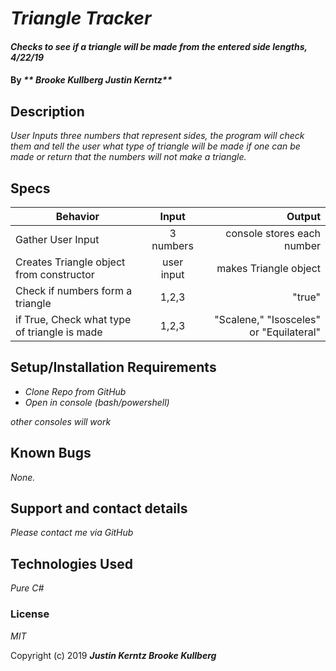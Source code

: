 # _Triangle Tracker_

#### _Checks to see if a triangle will be made from the entered side lengths, 4/22/19_

#### By _** Brooke Kullberg Justin Kerntz**_

## Description

_User Inputs three numbers that represent sides, the program will check them and tell the user what type of triangle will be made if one can be made or return that the numbers will not make a triangle._

## Specs

| Behavior | Input | Output |
| ------------- |:-------------:| -----:|
| Gather User Input | 3 numbers | console stores each number |
| Creates Triangle object from constructor | user input | makes Triangle object |
| Check if numbers form a triangle | 1,2,3 | "true" |
| if True, Check what type of triangle is made | 1,2,3 | "Scalene," "Isosceles" or "Equilateral" |


## Setup/Installation Requirements

* _Clone Repo from GitHub_
* _Open in console (bash/powershell)_

_other consoles will work_

## Known Bugs

_None._

## Support and contact details

_Please contact me via GitHub_

## Technologies Used

_Pure C#_

### License

*MIT*

Copyright (c) 2019 **_Justin Kerntz Brooke Kullberg_**
